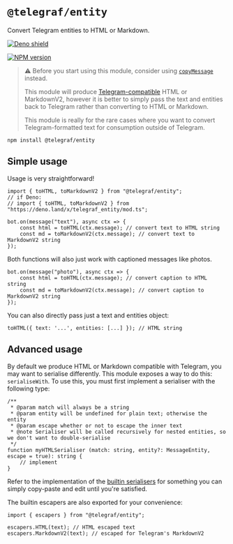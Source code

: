 # `@telegraf/entity`

Convert Telegram entities to HTML or Markdown.

[![Deno shield](https://img.shields.io/static/v1?label=Built%20for&message=Deno&style=for-the-badge&logo=deno&labelColor=000&color=fff)](https://deno.land/x/telegraf_entity)

[![NPM version](https://img.shields.io/npm/v/@telegraf/entity?color=e74625&style=for-the-badge)](https://npmjs.com/package/@telegraf/entity)

> ⚠️ Before you start using this module, consider using [`copyMessage`](https://core.telegram.org/bots/api#copymessage) instead.
>
> This module will produce [Telegram-compatible](https://core.telegram.org/bots/api#formatting-options) HTML or MarkdownV2, however it is better to simply pass the text and entities back to Telegram rather than converting to HTML or Markdown.
>
> This module is really for the rare cases where you want to convert Telegram-formatted text for consumption outside of Telegram.

```shell
npm install @telegraf/entity
```

## Simple usage

Usage is very straightforward!

```TS
import { toHTML, toMarkdownV2 } from "@telegraf/entity";
// if Deno:
// import { toHTML, toMarkdownV2 } from "https://deno.land/x/telegraf_entity/mod.ts";

bot.on(message("text"), async ctx => {
	const html = toHTML(ctx.message); // convert text to HTML string
	const md = toMarkdownV2(ctx.message); // convert text to MarkdownV2 string
});
```

Both functions will also just work with captioned messages like photos.

```TS
bot.on(message("photo"), async ctx => {
	const html = toHTML(ctx.message); // convert caption to HTML string
	const md = toMarkdownV2(ctx.message); // convert caption to MarkdownV2 string
});
```

You can also directly pass just a text and entities object:

```TS
toHTML({ text: '...', entities: [...] }); // HTML string
```

## Advanced usage

By default we produce HTML or Markdown compatible with Telegram, you may want to serialise differently. This module exposes a way to do this: `serialiseWith`. To use this, you must first implement a serialiser with the following type:

```TS
/**
 * @param match will always be a string
 * @param entity will be undefined for plain text; otherwise the entity
 * @param escape whether or not to escape the inner text
 * @note Serialiser will be called recursively for nested entities, so we don't want to double-serialise
 */
function myHTMLSerialiser (match: string, entity?: MessageEntity, escape = true): string {
	// implement
}
```

Refer to the implementation of the [builtin serialisers](https://github.com/telegraf/entity/blob/master/serialisers.ts) for something you can simply copy-paste and edit until you're satisfied.

The builtin escapers are also exported for your convenience:

```TS
import { escapers } from "@telegraf/entity";

escapers.HTML(text); // HTML escaped text
escapers.MarkdownV2(text); // escaped for Telegram's MarkdownV2
```
